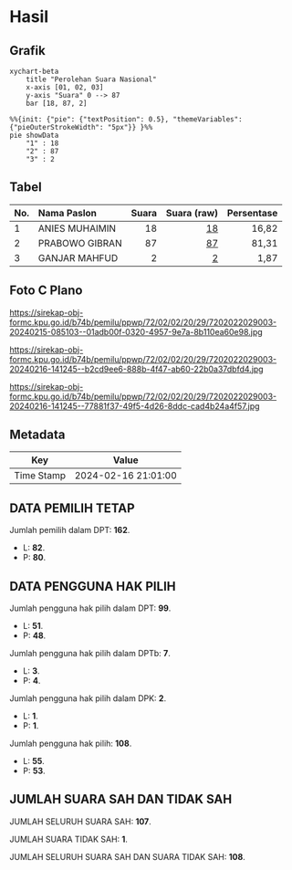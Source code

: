 # Hasil

## Grafik

```mermaid
xychart-beta
    title "Perolehan Suara Nasional"
    x-axis [01, 02, 03]
    y-axis "Suara" 0 --> 87
    bar [18, 87, 2]
```

```mermaid
%%{init: {"pie": {"textPosition": 0.5}, "themeVariables": {"pieOuterStrokeWidth": "5px"}} }%%
pie showData
    "1" : 18
    "2" : 87
    "3" : 2
```

## Tabel

| No. | Nama Paslon    | Suara | Suara (raw) | Persentase |
|:--- |:-------------- | -----:| -----------:| ----------:|
| 1   | ANIES MUHAIMIN | 18    | [18][p-1]   | 16,82      |
| 2   | PRABOWO GIBRAN | 87    | [87][p-2]   | 81,31      |
| 3   | GANJAR MAHFUD  | 2     | [2][p-3]    | 1,87       |


[p-1]: https://github.com/gigit-pemilu/pemilu-2024/blob/main/pilpres/hitung-suara/sub/72-sulawesi-tengah/sub/02-poso/sub/02-poso-pesisir/sub/2029-towu/sub/003-tps/sub/paslon-1.txt
[p-2]: https://github.com/gigit-pemilu/pemilu-2024/blob/main/pilpres/hitung-suara/sub/72-sulawesi-tengah/sub/02-poso/sub/02-poso-pesisir/sub/2029-towu/sub/003-tps/sub/paslon-2.txt
[p-3]: https://github.com/gigit-pemilu/pemilu-2024/blob/main/pilpres/hitung-suara/sub/72-sulawesi-tengah/sub/02-poso/sub/02-poso-pesisir/sub/2029-towu/sub/003-tps/sub/paslon-3.txt

## Foto C Plano

https://sirekap-obj-formc.kpu.go.id/b74b/pemilu/ppwp/72/02/02/20/29/7202022029003-20240215-085103--01adb00f-0320-4957-9e7a-8b110ea60e98.jpg

https://sirekap-obj-formc.kpu.go.id/b74b/pemilu/ppwp/72/02/02/20/29/7202022029003-20240216-141245--b2cd9ee6-888b-4f47-ab60-22b0a37dbfd4.jpg

https://sirekap-obj-formc.kpu.go.id/b74b/pemilu/ppwp/72/02/02/20/29/7202022029003-20240216-141245--77881f37-49f5-4d26-8ddc-cad4b24a4f57.jpg


## Metadata

| Key        | Value               |
| ---------- | ------------------- |
| Time Stamp | 2024-02-16 21:01:00 |


## DATA PEMILIH TETAP

Jumlah pemilih dalam DPT: **162**.
 * L: **82**.
 * P: **80**.

## DATA PENGGUNA HAK PILIH

Jumlah pengguna hak pilih dalam DPT: **99**.
 * L: **51**.
 * P: **48**.

Jumlah pengguna hak pilih dalam DPTb: **7**.
 * L: **3**.
 * P: **4**.

Jumlah pengguna hak pilih dalam DPK: **2**.
 * L: **1**.
 * P: **1**.

Jumlah pengguna hak pilih: **108**.
 * L: **55**.
 * P: **53**.

## JUMLAH SUARA SAH DAN TIDAK SAH

JUMLAH SELURUH SUARA SAH: **107**.

JUMLAH SUARA TIDAK SAH: **1**.

JUMLAH SELURUH SUARA SAH DAN SUARA TIDAK SAH: **108**.


